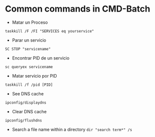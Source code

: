 # Common commands in CMD-Batch

- Matar un Proceso

``taskkill /F /FI "SERVICES eq yourservice"``

- Parar un servicio

``SC STOP "servicename"``

- Encontrar PID de un servicio

``sc queryex servicename``

- Matar servicio por PID

``taskkill /f /pid [PID]``

- See DNS cache

``ipconfig/displaydns``


- Clear DNS cache

``ipconfig/flushdns``

- Search a file name within a directory
`dir "search term*" /s`